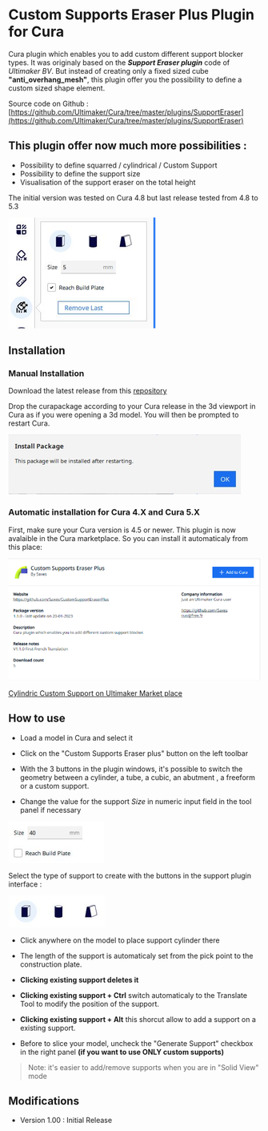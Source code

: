 # Custom Supports Eraser Plus Plugin for Cura

Cura plugin which enables you to add custom different support blocker types. It was originaly based on the ***Support Eraser plugin*** code of *Ultimaker BV*. But instead of creating only a fixed sized cube **"anti_overhang_mesh"**, this plugin offer you the possibility to define a custom sized shape element.

Source code on Github : [https://github.com/Ultimaker/Cura/tree/master/plugins/SupportEraser](https://github.com/Ultimaker/Cura/tree/master/plugins/SupportEraser)

This plugin offer now much more possibilities :
----

- Possibility to define squarred  / cylindrical / Custom Support
- Possibility to define the support size
- Visualisation of the support eraser on the total height


The initial version was tested on Cura 4.8 but last release tested from 4.8 to 5.3

![View plugin](./images/plugin.jpg)

## Installation

### Manual Installation

Download the latest release from this [repository](https://github.com/5axes/CustomSupportEraserPlus/releases)

Drop the curapackage according to your Cura release in the 3d viewport in Cura as if you were opening a 3d model. You will then be prompted to restart Cura.

![Manual Install](./images/Restart.JPG)

### Automatic installation for Cura 4.X and Cura 5.X

First, make sure your Cura version is 4.5 or newer. This plugin is now avalaible in the Cura marketplace. So you can install it automaticaly from this place:

![Automatic Install](./images/MarketPlace.png)

[Cylindric Custom Support on Ultimaker Market place](https://marketplace.ultimaker.com/app/cura/plugins/5axes/CustomSupportEraserPlus)


## How to use

* Load a model in Cura and select it

* Click on the "Custom Supports Eraser plus" button on the left toolbar
* With the 3 buttons in the plugin windows, it's possible to switch the geometry between a cylinder, a tube, a cubic, an abutment , a freeform or a custom support.
* Change the value for the support *Size* in numeric input field in the tool panel if necessary


![Numeric input field in the tool panel](./images/option_n.jpg)

Select the type of support to create with the buttons in the support plugin interface :

![Support type selection](./images/button.jpg)

- Click anywhere on the model to place support cylinder there
* The length of the support is automaticaly set from the pick point to the construction plate.

- **Clicking existing support deletes it**

- **Clicking existing support + Ctrl** switch automaticaly to the Translate Tool to modify the position of the support.

- **Clicking existing support + Alt** this shorcut allow to add a support on a existing support.

- Before to slice your model, uncheck the "Generate Support" checkbox in the right panel **(if you want to use ONLY custom supports)**

>Note: it's easier to add/remove supports when you are in "Solid View" mode


## Modifications

- Version 1.00 : Initial Release
